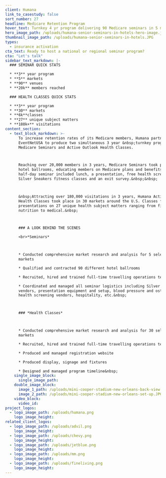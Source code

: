 ```yaml
---
client: Humana
link_to_casestudy: false
sort_number: 27
headline: Medicare Retention Program
hover_text: Turnkey 4 yr program delivering 90 Medicare seminars in 5 markets to 20k members and 6k health classes in 30 markets with 180k visitations.
hero_image_path: /uploads/humana-senior-seminars-in-hotels-hero-image.jpg
thumbnail_image_path: /uploads/humana-senior-seminars-in-hotels.JPG
types:
  - insurance activation
cta_text: Ready to host a national or regional seminar program?
cta: "Let's talk"
sidebar_text_markdown: |-
  ### SEMINAR QUICK STATS

  * **3** year program
  * **5** markets
  * **90** venues
  * **20k** members reached

  ### HEALTH CLASSES QUICK STATS

  * **3** year program
  * **30** markets
  * **6k**classes
  * **27** unique subject matters
  * **180k+** visitations
content_section:
  - text_block_markdown: >-
      To increase retention rates of its Medicare members, Humana partnered with
      EventNetUSA to produce two simultaneous 3 year &nbsp;turnkey programs:
      Medicare Seminars and Active Outlook Health Classes.



      Reaching over 20,000 members in 3 years, Medicare Seminars took place in
      hotel ballrooms, educating members on Medicare plans and benefits. Each
      half-day seminar included lunch, a presentation, free health screenings,
      Silver Sneakers fitness classes and an exit survey.&nbsp;&nbsp;



      &nbsp;Attracting over 180,000 visitations in 3 years, Humana Active Outlook
      Health Classes took place in 30 markets around the U.S. Classes featured
      presentations on 27 unique health subject matters ranging from fitness to
      nutrition to medical.&nbsp;



      ### A LOOK BEHIND THE SCENES

      <br>*Seminars*



      * Conducted comprehensive market research and analysis for 5 select
      markets

      * Qualified and contracted 90 different hotel ballrooms

      * Recruited, hired and trained full-time travelling operations team

      * Coordinated and managed all seminar logistics including Silver Sneakers
      vendors, presentation equipment and setup, blood pressure and osteoporosis
      health screening vendors, hospitality, etc.&nbsp;



      ### *Health Classes*



      * Conducted comprehensive market research and analysis for 30 selected
      markets

      * Recruited, hired and trained full-time travelling operations team&nbsp;

      * Produced and managed registration website

      * Produced display, signage and fixtures

      * Designed and managed program timeline&nbsp;
    single_image_block:
      single_image_path:
    double_image_block:
      image_1_path: /uploads/mini-cooper-stadium-new-orleans-back-view.JPG
      image_2_path: /uploads/mini-cooper-stadium-new-orleans-set-up.JPG
    video_block:
      video_id:
project_logos:
  - logo_image_path: /uploads/humana.png
    logo_image_height:
related_client_logos:
  - logo_image_path: /uploads/advil.png
    logo_image_height:
  - logo_image_path: /uploads/chevy.png
    logo_image_height:
  - logo_image_path: /uploads/jetblue.png
    logo_image_height:
  - logo_image_path: /uploads/mm.png
    logo_image_height:
  - logo_image_path: /uploads/fineliving.png
    logo_image_height:
---
```

